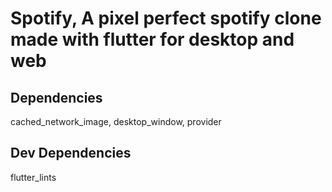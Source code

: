 # Spotify, A pixel perfect spotify clone made with flutter for desktop and web

## Dependencies

cached_network_image, desktop_window, provider

## Dev Dependencies

flutter_lints
